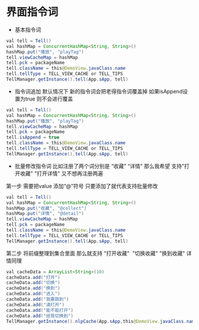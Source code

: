# 界面指令词

- 基本指令词
```java
val tell = Tell()
val hashMap = ConcurrentHashMap<String, String>()
hashMap.put("播放", "playTag")
tell.viewCacheMap = hashMap
tell.pck = packageName
tell.className = this@DemoView.javaClass.name
tell.tellType = TELL_VIEW_CACHE or TELL_TIPS
TellManager.getInstance().tell(App.sApp, tell)
```
- 指令词追加
默认情况下 新的指令词会把老得指令词覆盖掉
如果isAppend设置为true 则不会进行覆盖
```java
val tell = Tell()
val hashMap = ConcurrentHashMap<String, String>()
hashMap.put("播放", "playTag")
tell.viewCacheMap = hashMap
tell.pck = packageName
tell.isAppend = true
tell.className = this@DemoView.javaClass.name
tell.tellType = TELL_VIEW_CACHE or TELL_TIPS
TellManager.getInstance().tell(App.sApp, tell)
```
- 批量修改指令词
比如注册了两个词分别是 “收藏” “详情” 那么我希望 支持"打开收藏" "打开详情" 又不想再注册两遍<br>


第一步 需要把value 添加“@”符号 只要添加了就代表支持批量修改<br>
```java
val tell = Tell()
val hashMap = ConcurrentHashMap<String, String>()
hashMap.put("收藏", "@collect")
hashMap.put("详情", "@detail")
tell.viewCacheMap = hashMap
tell.pck = packageName
tell.className = this@DemoView.javaClass.name
tell.tellType = TELL_VIEW_CACHE or TELL_TIPS
TellManager.getInstance().tell(App.sApp, tell)
```
第二步 将前缀整理到集合里面 那么就支持 "打开收藏"  "切换收藏" "换到收藏" 详情同理<br>
```java
val cacheData = ArrayList<String>(10)
cacheData.add("打开")
cacheData.add("切换")
cacheData.add("换到")
cacheData.add("进入")
cacheData.add("我要跳到")
cacheData.add("请打开")
cacheData.add("能不能打开")
cacheData.add("给我切换到")
TellManager.getInstance().nlpCache(App.sApp,this@DemoView.javaClass.name,cacheData)
```

